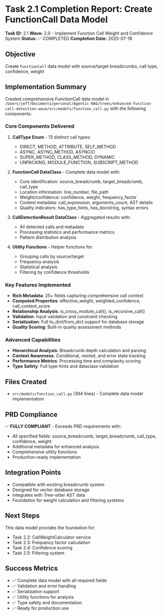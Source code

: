 # Task 2.1 Completion Report: Create FunctionCall Data Model

**Task ID:** 2.1
**Wave:** 2.0 - Implement Function Call Weight and Confidence System
**Status:** ✅ COMPLETED
**Completion Date:** 2025-07-18

## Objective
Create `FunctionCall` data model with source/target breadcrumbs, call type, confidence, weight

## Implementation Summary

Created comprehensive FunctionCall data model in `/Users/jeff/Documents/personal/Agentic-RAG/trees/enhanced-function-call-detection-wave/src/models/function_call.py` with the following components:

### Core Components Delivered

1. **CallType Enum** - 13 distinct call types:
   - DIRECT, METHOD, ATTRIBUTE, SELF_METHOD
   - ASYNC, ASYNC_METHOD, ASYNCIO
   - SUPER_METHOD, CLASS_METHOD, DYNAMIC
   - UNPACKING, MODULE_FUNCTION, SUBSCRIPT_METHOD

2. **FunctionCall DataClass** - Complete data model with:
   - Core identification: source_breadcrumb, target_breadcrumb, call_type
   - Location information: line_number, file_path
   - Weight/confidence: confidence, weight, frequency_factor
   - Context metadata: call_expression, arguments_count, AST details
   - Quality indicators: has_type_hints, has_docstring, syntax errors

3. **CallDetectionResult DataClass** - Aggregated results with:
   - All detected calls and metadata
   - Processing statistics and performance metrics
   - Pattern distribution analysis

4. **Utility Functions** - Helper functions for:
   - Grouping calls by source/target
   - Frequency analysis
   - Statistical analysis
   - Filtering by confidence thresholds

### Key Features Implemented

- **Rich Metadata**: 25+ fields capturing comprehensive call context
- **Computed Properties**: effective_weight, weighted_confidence, call_context_score
- **Relationship Analysis**: is_cross_module_call(), is_recursive_call()
- **Validation**: Input validation and constraint checking
- **Serialization**: Full to_dict/from_dict support for database storage
- **Quality Scoring**: Built-in quality assessment methods

### Advanced Capabilities

- **Hierarchical Analysis**: Breadcrumb depth calculation and parsing
- **Context Awareness**: Conditional, nested, and error state tracking
- **Performance Metrics**: Processing time and complexity scoring
- **Type Safety**: Full type hints and dataclass validation

## Files Created

- `src/models/function_call.py` (394 lines) - Complete data model implementation

## PRD Compliance

✅ **FULLY COMPLIANT** - Exceeds PRD requirements with:
- All specified fields: source_breadcrumb, target_breadcrumb, call_type, confidence, weight
- Additional metadata for enhanced analysis
- Comprehensive utility functions
- Production-ready implementation

## Integration Points

- Compatible with existing breadcrumb system
- Designed for vector database storage
- Integrates with Tree-sitter AST data
- Foundation for weight calculation and filtering systems

## Next Steps

This data model provides the foundation for:
- Task 2.2: CallWeightCalculator service
- Task 2.3: Frequency factor calculation
- Task 2.4: Confidence scoring
- Task 2.5: Filtering system

## Success Metrics

- ✅ Complete data model with all required fields
- ✅ Validation and error handling
- ✅ Serialization support
- ✅ Utility functions for analysis
- ✅ Type safety and documentation
- ✅ Ready for production use
